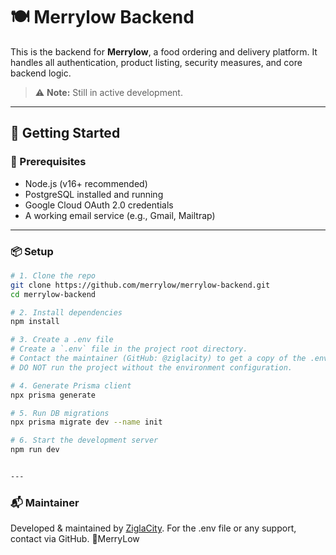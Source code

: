 # 🍽️ Merrylow Backend

This is the backend for **Merrylow**, a food ordering and delivery platform. It handles all authentication, product listing, security measures, and core backend logic.

> ⚠️ **Note:** Still in active development.

---

## 🚀 Getting Started

### 🔧 Prerequisites

- Node.js (v16+ recommended)
- PostgreSQL installed and running
- Google Cloud OAuth 2.0 credentials
- A working email service (e.g., Gmail, Mailtrap)

---

### 📦 Setup

```bash
# 1. Clone the repo
git clone https://github.com/merrylow/merrylow-backend.git
cd merrylow-backend

# 2. Install dependencies
npm install

# 3. Create a .env file
# Create a `.env` file in the project root directory.
# Contact the maintainer (GitHub: @ziglacity) to get a copy of the .env file.
# DO NOT run the project without the environment configuration.

# 4. Generate Prisma client
npx prisma generate

# 5. Run DB migrations
npx prisma migrate dev --name init

# 6. Start the development server
npm run dev


---


```
### 📬 Maintainer
Developed & maintained by [ZiglaCity](https://github.com/ziglacity).
For the .env file or any support, contact via GitHub. 💖MerryLow